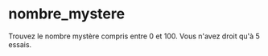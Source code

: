 # nombre_mystere
Trouvez le nombre mystère compris entre 0 et 100. Vous n'avez droit qu'à 5 essais.
